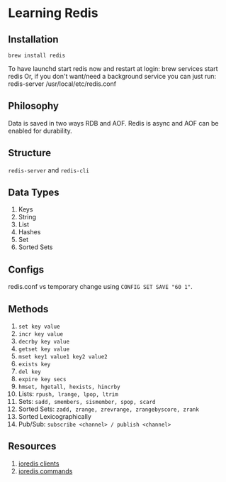 # Learning Redis

## Installation

``brew install redis``

To have launchd start redis now and restart at login:
  brew services start redis
Or, if you don't want/need a background service you can just run:
  redis-server /usr/local/etc/redis.conf

## Philosophy

Data is saved in two ways RDB and AOF. Redis is async and AOF can be enabled for durability.

## Structure

``redis-server`` and ``redis-cli``

## Data Types

1. Keys
1. String
1. List
1. Hashes
1. Set
1. Sorted Sets

## Configs

redis.conf vs temporary change using ``CONFIG SET SAVE "60 1"``.

## Methods

1. ``set key value``
1. ``incr key value``
1. ``decrby key value``
1. ``getset key value``
1. ``mset key1 value1 key2 value2``
1. ``exists key``
1. ``del key``
1. ``expire key secs``
1. ``hmset, hgetall, hexists, hincrby``
1. Lists: ``rpush, lrange, lpop, ltrim``
1. Sets: ``sadd, smembers, sismember, spop, scard``
1. Sorted Sets: ``zadd, zrange, zrevrange, zrangebyscore, zrank``
1. Sorted Lexicographically
1. Pub/Sub: ``subscribe <channel> / publish <channel>``

## Resources

1. [ioredis clients](https://redis.io/clients#nodejs)
1. [ioredis commands](https://redis.io/commands)
